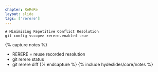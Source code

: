 ```yaml
---
chapter: ReReRe
layout: slide
tags: ['rerere']
---
```


	# Minimizing Repetitive Conflict Resolution
	git config <scope> rerere.enabled true

{% capture notes %}
* RERERE = reuse recorded resolution
* git rerere status
* git rerere diff
{% endcapture %}
{% include hydeslides/core/notes %}